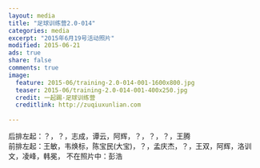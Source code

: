 ```yaml
---
layout: media
title: "足球训练营2.0-014"
categories: media
excerpt: "2015年6月19号活动照片"
modified: 2015-06-21
ads: true
share: false
comments: true
image:
  feature: 2015-06/training-2.0-014-001-1600x800.jpg
  teaser: 2015-06/training-2.0-014-001-400x250.jpg
  credit: 一起踢·足球训练营
  creditlink: http://zuqiuxunlian.com
  
---
```


后排左起：？，？，志成，谭云，阿辉，？，？，？，王腾        
前排左起：王敏，韦焕标，陈宝民(大宝)，？，孟庆杰，？，王双，阿辉，洛训文，凌峰，韩冕，
不在照片中：彭浩  
